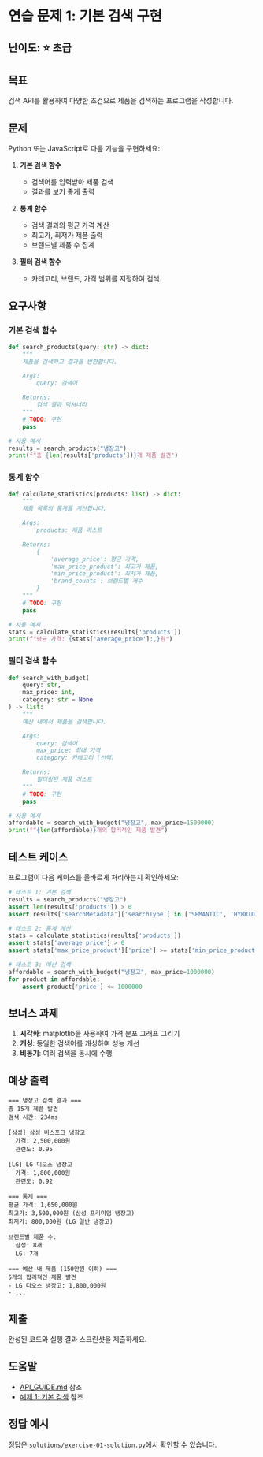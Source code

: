 # 연습 문제 1: 기본 검색 구현

## 난이도: ⭐ 초급

## 목표
검색 API를 활용하여 다양한 조건으로 제품을 검색하는 프로그램을 작성합니다.

## 문제

Python 또는 JavaScript로 다음 기능을 구현하세요:

1. **기본 검색 함수**
   - 검색어를 입력받아 제품 검색
   - 결과를 보기 좋게 출력

2. **통계 함수**
   - 검색 결과의 평균 가격 계산
   - 최고가, 최저가 제품 출력
   - 브랜드별 제품 수 집계

3. **필터 검색 함수**
   - 카테고리, 브랜드, 가격 범위를 지정하여 검색

## 요구사항

### 기본 검색 함수

```python
def search_products(query: str) -> dict:
    """
    제품을 검색하고 결과를 반환합니다.

    Args:
        query: 검색어

    Returns:
        검색 결과 딕셔너리
    """
    # TODO: 구현
    pass

# 사용 예시
results = search_products("냉장고")
print(f"총 {len(results['products'])}개 제품 발견")
```

### 통계 함수

```python
def calculate_statistics(products: list) -> dict:
    """
    제품 목록의 통계를 계산합니다.

    Args:
        products: 제품 리스트

    Returns:
        {
            'average_price': 평균 가격,
            'max_price_product': 최고가 제품,
            'min_price_product': 최저가 제품,
            'brand_counts': 브랜드별 개수
        }
    """
    # TODO: 구현
    pass

# 사용 예시
stats = calculate_statistics(results['products'])
print(f"평균 가격: {stats['average_price']:,}원")
```

### 필터 검색 함수

```python
def search_with_budget(
    query: str,
    max_price: int,
    category: str = None
) -> list:
    """
    예산 내에서 제품을 검색합니다.

    Args:
        query: 검색어
        max_price: 최대 가격
        category: 카테고리 (선택)

    Returns:
        필터링된 제품 리스트
    """
    # TODO: 구현
    pass

# 사용 예시
affordable = search_with_budget("냉장고", max_price=1500000)
print(f"{len(affordable)}개의 합리적인 제품 발견")
```

## 테스트 케이스

프로그램이 다음 케이스를 올바르게 처리하는지 확인하세요:

```python
# 테스트 1: 기본 검색
results = search_products("냉장고")
assert len(results['products']) > 0
assert results['searchMetadata']['searchType'] in ['SEMANTIC', 'HYBRID']

# 테스트 2: 통계 계산
stats = calculate_statistics(results['products'])
assert stats['average_price'] > 0
assert stats['max_price_product']['price'] >= stats['min_price_product']['price']

# 테스트 3: 예산 검색
affordable = search_with_budget("냉장고", max_price=1000000)
for product in affordable:
    assert product['price'] <= 1000000
```

## 보너스 과제

1. **시각화**: matplotlib을 사용하여 가격 분포 그래프 그리기
2. **캐싱**: 동일한 검색어를 캐싱하여 성능 개선
3. **비동기**: 여러 검색을 동시에 수행

## 예상 출력

```
=== 냉장고 검색 결과 ===
총 15개 제품 발견
검색 시간: 234ms

[삼성] 삼성 비스포크 냉장고
  가격: 2,500,000원
  관련도: 0.95

[LG] LG 디오스 냉장고
  가격: 1,800,000원
  관련도: 0.92

=== 통계 ===
평균 가격: 1,650,000원
최고가: 3,500,000원 (삼성 프리미엄 냉장고)
최저가: 800,000원 (LG 일반 냉장고)

브랜드별 제품 수:
  삼성: 8개
  LG: 7개

=== 예산 내 제품 (150만원 이하) ===
5개의 합리적인 제품 발견
- LG 디오스 냉장고: 1,800,000원
- ...
```

## 제출

완성된 코드와 실행 결과 스크린샷을 제출하세요.

## 도움말

- [API_GUIDE.md](../../API_GUIDE.md) 참조
- [예제 1: 기본 검색](../examples/01-basic-search.md) 참조

## 정답 예시

정답은 `solutions/exercise-01-solution.py`에서 확인할 수 있습니다.
